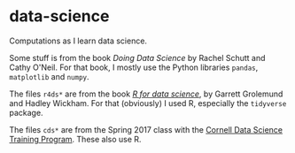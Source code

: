 # data-science
Computations as I learn data science.

Some stuff is from the book *Doing Data Science* by Rachel Schutt and Cathy O'Neil. For that book, I mostly use the Python libraries `pandas`, `matplotlib` and `numpy`.

The files `r4ds*` are from the book *[R for data science](http://r4ds.had.co.nz/)*, by Garrett Grolemund and Hadley Wickham. For that (obviously) I used R, especially the `tidyverse` package. 

The files `cds*` are from the Spring 2017 class with the [Cornell Data Science Training Program](http://datascienceis.life). These also use R. 


